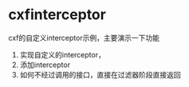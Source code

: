 # cxfinterceptor
cxf的自定义interceptor示例，主要演示一下功能
1. 实现自定义的interceptor，
2. 添加interceptor
3. 如何不经过调用的接口，直接在过滤器阶段直接返回
